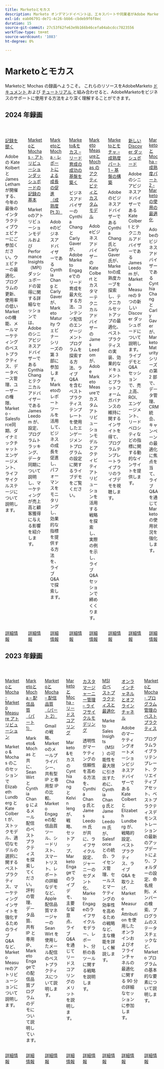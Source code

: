 ```yaml
---
title: Marketoとモカス
description: Marketo オンデマンドイベントは、エキスパートや同業者がAdobe Marketoの最適な使用方法に関する考えやアイデアを共有するビデオライブラリです。
exl-id: eab06791-de71-4c26-bbb6-cbdeb9f6f8ec
duration: 15
source-git-commit: 27c53f62fe63e9b166b46cefa04abcdcc7823556
workflow-type: tm+mt
source-wordcount: '1083'
ht-degree: 0%

---
```


# Marketoとモカス

Marketoと Mochas の録画へようこそ。 これらのリソースをAdobeMarketo [ ドキュメント ](https://experienceleague.adobe.com/docs/marketo-engage.html) および [ チュートリアル ](https://experienceleague.adobe.com/docs/marketo-learn/tutorials/overview.html) と組み合わせると、AdobeMarketoをビジネスのサポートに使用する方法をより深く理解することができます。

## 2024 年録画

<!-- CARDS

* 2024/ask-me-anything.md
* 2024/attribution-dashboard-recording.md
* 2024/drive-growth-with-reporting.md
* 2024/lead-nurture-success.md
* 2024/marketo-measure-and-mochas-activities-and-custom-models.md
* 2024/maturity-part1-foundation.md
* 2024/new-discover-dashboard.md
* 2024/optimize-marketo-usage.md

-->
<!-- START CARDS HTML - DO NOT MODIFY BY HAND -->
<div class="columns">
    <div class="column is-half-tablet is-half-desktop is-one-third-widescreen" aria-label="Ask Me Anything Recording">
        <div class="card" style="height: 100%; display: flex; flex-direction: column; height: 100%;">
            <div class="card-image">
                <figure class="image x-is-16by9">
                    <a href="2024/ask-me-anything.md" title="レコーディングについて質問する" target="_blank" rel="referrer">
                        <img class="is-bordered-r-small" src="https://video.tv.adobe.com/v/3438195/?format=jpeg&nocache=1732314757478" alt="レコーディングについて質問する"
                             style="width: 100%; aspect-ratio: 16 / 9; object-fit: cover; overflow: hidden; display: block; margin: auto;">
                    </a>
                </figure>
            </div>
            <div class="card-content is-padded-small" style="display: flex; flex-direction: column; flex-grow: 1; justify-content: space-between;">
                <div class="top-card-content">
                    <p class="headline is-size-6 has-text-weight-bold">
                        <a href="2024/ask-me-anything.md" target="_blank" rel="referrer" title="レコーディングについて質問する"> 記録を聞く </a>
                    </p>
                    <p class="is-size-6">Adobeの Kate Kolbert と James Letham が開催する、今年の最後のインタラクティブウェビナーにご参加ください。ウェビナーの最適化、プログラムの更新、使用率の低いMarketoの機能、メールマーケティングのベストプラクティス、データベース管理、ユーザーの権限、Marketo - Salesforce同期、ダイナミックチャットエンゲージメント、ライフサイクルステージについて説明します。</p>
                </div>
                <a href="2024/ask-me-anything.md" target="_blank" rel="referrer" class="spectrum-Button spectrum-Button--outline spectrum-Button--primary spectrum-Button--sizeM" style="align-self: flex-start; margin-top: 1rem;">
                    <span class="spectrum-Button-label has-no-wrap has-text-weight-bold"> 詳細情報 </span>
                </a>
            </div>
        </div>
    </div>
    <div class="column is-half-tablet is-half-desktop is-one-third-widescreen" aria-label="Marketo & Mochas - Fundamentals of Attribution Dashboards Recording">
        <div class="card" style="height: 100%; display: flex; flex-direction: column; height: 100%;">
            <div class="card-image">
                <figure class="image x-is-16by9">
                    <a href="2024/attribution-dashboard-recording.md" title="Marketoと Mochas - アトリビューションダッシュボードの記録の基本" target="_blank" rel="referrer">
                        <img class="is-bordered-r-small" src="https://video.tv.adobe.com/v/3427255/?format=jpeg&nocache=1732314757481" alt="Marketoと Mochas - アトリビューションダッシュボードの記録の基本"
                             style="width: 100%; aspect-ratio: 16 / 9; object-fit: cover; overflow: hidden; display: block; margin: auto;">
                    </a>
                </figure>
            </div>
            <div class="card-content is-padded-small" style="display: flex; flex-direction: column; flex-grow: 1; justify-content: space-between;">
                <div class="top-card-content">
                    <p class="headline is-size-6 has-text-weight-bold">
                        <a href="2024/attribution-dashboard-recording.md" target="_blank" rel="referrer" title="Marketoと Mochas - アトリビューションダッシュボードの記録の基本">Marketoと Mochas - アトリビューションダッシュボードの記録の基本 </a>
                    </p>
                    <p class="is-size-6">Marketoのアトリビューションモデルおよび Performance Insights （MPI）ダッシュボードの習得に関する詳細なセッションでは、Adobeのシニアビジネスアドバイザーである Cynthia Chang とテクニカルアドバイザーである James Leedom が、設定、プログラムトラッキング、データ同期について説明し、マーケティングが売上高と顧客獲得に与える影響を紹介します。</p>
                </div>
                <a href="2024/attribution-dashboard-recording.md" target="_blank" rel="referrer" class="spectrum-Button spectrum-Button--outline spectrum-Button--primary spectrum-Button--sizeM" style="align-self: flex-start; margin-top: 1rem;">
                    <span class="spectrum-Button-label has-no-wrap has-text-weight-bold"> 詳細情報 </span>
                </a>
            </div>
        </div>
    </div>
    <div class="column is-half-tablet is-half-desktop is-one-third-widescreen" aria-label="Marketo & Mochas - Driving Growth with Reporting (Maturity Pt 3)">
        <div class="card" style="height: 100%; display: flex; flex-direction: column; height: 100%;">
            <div class="card-image">
                <figure class="image x-is-16by9">
                    <a href="2024/drive-growth-with-reporting.md" title="Marketoと Mocha - レポートによる成長促進（成熟度 Pt 3）" target="_blank" rel="referrer">
                        <img class="is-bordered-r-small" src="https://video.tv.adobe.com/v/3435407/?format=jpeg&nocache=1732314757487" alt="Marketoと Mocha - レポートによる成長促進（成熟度 Pt 3）"
                             style="width: 100%; aspect-ratio: 16 / 9; object-fit: cover; overflow: hidden; display: block; margin: auto;">
                    </a>
                </figure>
            </div>
            <div class="card-content is-padded-small" style="display: flex; flex-direction: column; flex-grow: 1; justify-content: space-between;">
                <div class="top-card-content">
                    <p class="headline is-size-6 has-text-weight-bold">
                        <a href="2024/drive-growth-with-reporting.md" target="_blank" rel="referrer" title="Marketoと Mocha - レポートによる成長促進（成熟度 Pt 3）">Marketoと Mocha - レポートによる成長の促進（成熟度 Pt 3） </a>
                    </p>
                    <p class="is-size-6">Adobeのビジネスアドバイザーである Cynthia Chang と Carly Gaver が、Marketo Maturity ウェビナーシリーズの第 3 部に参加します。Marketoのレポートツールを活用して、ビジネスの成長を促進し、パフォーマンスをモニタリングし、効果的な指標を提供する方法を、ライブ Q&amp;A で探索します。</p>
                </div>
                <a href="2024/drive-growth-with-reporting.md" target="_blank" rel="referrer" class="spectrum-Button spectrum-Button--outline spectrum-Button--primary spectrum-Button--sizeM" style="align-self: flex-start; margin-top: 1rem;">
                    <span class="spectrum-Button-label has-no-wrap has-text-weight-bold"> 詳細情報 </span>
                </a>
            </div>
        </div>
    </div>
    <div class="column is-half-tablet is-half-desktop is-one-third-widescreen" aria-label="Marketo & Mochas - Laying the Foundation for Lead Nurture Success">
        <div class="card" style="height: 100%; display: flex; flex-direction: column; height: 100%;">
            <div class="card-image">
                <figure class="image x-is-16by9">
                    <a href="2024/lead-nurture-success.md" title="Marketo&amp;モカス – 鉛育成を支える基盤づくり" target="_blank" rel="referrer">
                        <img class="is-bordered-r-small" src="https://video.tv.adobe.com/v/3429436/?format=jpeg&nocache=1732314757472" alt="Marketo&amp;モカス – 鉛育成を支える基盤づくり"
                             style="width: 100%; aspect-ratio: 16 / 9; object-fit: cover; overflow: hidden; display: block; margin: auto;">
                    </a>
                </figure>
            </div>
            <div class="card-content is-padded-small" style="display: flex; flex-direction: column; flex-grow: 1; justify-content: space-between;">
                <div class="top-card-content">
                    <p class="headline is-size-6 has-text-weight-bold">
                        <a href="2024/lead-nurture-success.md" target="_blank" rel="referrer" title="Marketo&amp;モカス – 鉛育成を支える基盤づくり">Marketo&amp;モカス – リード育成の成功の基盤を築く </a>
                    </p>
                    <p class="is-size-6">ビジネスアドバイザーの Cynthia Chang と Carly Gaver が、Adobe Marketo Engageでのリード育成を最大化する方法、コンテンツ配信のエンゲージメントプログラムを探索する方法、ライブ Q&amp;A を含むベストプラクティステンプレートを使用したエンゲージメントプログラムの設定に関するライブデモをご覧ください。</p>
                </div>
                <a href="2024/lead-nurture-success.md" target="_blank" rel="referrer" class="spectrum-Button spectrum-Button--outline spectrum-Button--primary spectrum-Button--sizeM" style="align-self: flex-start; margin-top: 1rem;">
                    <span class="spectrum-Button-label has-no-wrap has-text-weight-bold"> 詳細情報 </span>
                </a>
            </div>
        </div>
    </div>
    <div class="column is-half-tablet is-half-desktop is-one-third-widescreen" aria-label="Marketo Measure & Mochas Activities and Custom Models">
        <div class="card" style="height: 100%; display: flex; flex-direction: column; height: 100%;">
            <div class="card-image">
                <figure class="image x-is-16by9">
                    <a href="2024/marketo-measure-and-mochas-activities-and-custom-models.md" title="Marketo Measureと Mochas のアクティビティとカスタムモデル" target="_blank" rel="referrer">
                        <img class="is-bordered-r-small" src="https://video.tv.adobe.com/v/3432603/?format=jpeg&nocache=1732314757490" alt="Marketo Measureと Mochas のアクティビティとカスタムモデル"
                             style="width: 100%; aspect-ratio: 16 / 9; object-fit: cover; overflow: hidden; display: block; margin: auto;">
                    </a>
                </figure>
            </div>
            <div class="card-content is-padded-small" style="display: flex; flex-direction: column; flex-grow: 1; justify-content: space-between;">
                <div class="top-card-content">
                    <p class="headline is-size-6 has-text-weight-bold">
                        <a href="2024/marketo-measure-and-mochas-activities-and-custom-models.md" target="_blank" rel="referrer" title="Marketo Measureと Mochas のアクティビティとカスタムモデル">Marketo Measureと Mochas のアクティビティとカスタムモデル </a>
                    </p>
                    <p class="is-size-6">Adobeビジネスアドバイザーの Kate Colbert とカスタマーテクニカルアドバイザーの James Leedom が、Adobe Marketo Measureでカスタムアトリビューションモデルとアクティビティアトリビューションを活用する戦略を探索し、実際の例を示し、ライブ Q&amp;A セッションで締めくくります。</p>
                </div>
                <a href="2024/marketo-measure-and-mochas-activities-and-custom-models.md" target="_blank" rel="referrer" class="spectrum-Button spectrum-Button--outline spectrum-Button--primary spectrum-Button--sizeM" style="align-self: flex-start; margin-top: 1rem;">
                    <span class="spectrum-Button-label has-no-wrap has-text-weight-bold"> 詳細情報 </span>
                </a>
            </div>
        </div>
    </div>
    <div class="column is-half-tablet is-half-desktop is-one-third-widescreen" aria-label="Marketo & Mochas - Maturity Part 1 - Laying the Foundation">
        <div class="card" style="height: 100%; display: flex; flex-direction: column; height: 100%;">
            <div class="card-image">
                <figure class="image x-is-16by9">
                    <a href="2024/maturity-part1-foundation.md" title="Marketoとモカス – 成熟度パート 1 – 基盤の構築" target="_blank" rel="referrer">
                        <img class="is-bordered-r-small" src="https://video.tv.adobe.com/v/3432499/?format=jpeg&nocache=1732314757496" alt="Marketoとモカス – 成熟度パート 1 – 基盤の構築"
                             style="width: 100%; aspect-ratio: 16 / 9; object-fit: cover; overflow: hidden; display: block; margin: auto;">
                    </a>
                </figure>
            </div>
            <div class="card-content is-padded-small" style="display: flex; flex-direction: column; flex-grow: 1; justify-content: space-between;">
                <div class="top-card-content">
                    <p class="headline is-size-6 has-text-weight-bold">
                        <a href="2024/maturity-part1-foundation.md" target="_blank" rel="referrer" title="Marketoとモカス – 成熟度パート 1 – 基盤の構築">Marketoとモチャ – 成熟度パート 1 – 基盤の構築 </a>
                    </p>
                    <p class="is-size-6">Adobeのビジネスアドバイザーである Cynthia Chang 氏と Carly Gaver 氏が、Marketoの成熟度カーブを探索し、テクニカルセットアップの最適化、ベストプラクティスの実装、効果的なドキュメントとプラットフォームガバナンスの維持に関するインサイトを得て、プログラムテンプレートライブラリのライブデモを視聴します。</p>
                </div>
                <a href="2024/maturity-part1-foundation.md" target="_blank" rel="referrer" class="spectrum-Button spectrum-Button--outline spectrum-Button--primary spectrum-Button--sizeM" style="align-self: flex-start; margin-top: 1rem;">
                    <span class="spectrum-Button-label has-no-wrap has-text-weight-bold"> 詳細情報 </span>
                </a>
            </div>
        </div>
    </div>
    <div class="column is-half-tablet is-half-desktop is-one-third-widescreen" aria-label="New Discover Dashboards">
        <div class="card" style="height: 100%; display: flex; flex-direction: column; height: 100%;">
            <div class="card-image">
                <figure class="image x-is-16by9">
                    <a href="2024/new-discover-dashboard.md" title="新しい Discover ダッシュボード" target="_blank" rel="referrer">
                        <img class="is-bordered-r-small" src="https://video.tv.adobe.com/v/3428405/?format=jpeg&nocache=1732314757493" alt="新しい Discover ダッシュボード"
                             style="width: 100%; aspect-ratio: 16 / 9; object-fit: cover; overflow: hidden; display: block; margin: auto;">
                    </a>
                </figure>
            </div>
            <div class="card-content is-padded-small" style="display: flex; flex-direction: column; flex-grow: 1; justify-content: space-between;">
                <div class="top-card-content">
                    <p class="headline is-size-6 has-text-weight-bold">
                        <a href="2024/new-discover-dashboard.md" target="_blank" rel="referrer" title="新しい Discover ダッシュボード"> 新しい Discover ダッシュボード </a>
                    </p>
                    <p class="is-size-6">Adobeのシニアビジネスアドバイザーである Kate Colbert とテクニカルアドバイザーである James Leedom が、Marketo Measureの 9 つの新しい Discover ダッシュボードについて説明します。ライブデモと Q&amp;A セッションで、売上高、ROI、エンゲージメント、リードベロシティなどの指標に関する動的なインサイトを提供します。</p>
                </div>
                <a href="2024/new-discover-dashboard.md" target="_blank" rel="referrer" class="spectrum-Button spectrum-Button--outline spectrum-Button--primary spectrum-Button--sizeM" style="align-self: flex-start; margin-top: 1rem;">
                    <span class="spectrum-Button-label has-no-wrap has-text-weight-bold"> 詳細情報 </span>
                </a>
            </div>
        </div>
    </div>
    <div class="column is-half-tablet is-half-desktop is-one-third-widescreen" aria-label="Marketo & Mochas - Maturity Part 2 - Optimizing Your Marketo Usage">
        <div class="card" style="height: 100%; display: flex; flex-direction: column; height: 100%;">
            <div class="card-image">
                <figure class="image x-is-16by9">
                    <a href="2024/optimize-marketo-usage.md" title="Marketoと Mocha – 成熟度パート 2 - Marketo使用の最適化" target="_blank" rel="referrer">
                        <img class="is-bordered-r-small" src="https://video.tv.adobe.com/v/3434699/?format=jpeg&nocache=1732314757499" alt="Marketoと Mocha – 成熟度パート 2 - Marketo使用の最適化"
                             style="width: 100%; aspect-ratio: 16 / 9; object-fit: cover; overflow: hidden; display: block; margin: auto;">
                    </a>
                </figure>
            </div>
            <div class="card-content is-padded-small" style="display: flex; flex-direction: column; flex-grow: 1; justify-content: space-between;">
                <div class="top-card-content">
                    <p class="headline is-size-6 has-text-weight-bold">
                        <a href="2024/optimize-marketo-usage.md" target="_blank" rel="referrer" title="Marketoと Mocha – 成熟度パート 2 - Marketo使用の最適化">Marketoと Mocha – 成熟度パート 2 - Marketoの使用の最適化 </a>
                    </p>
                    <p class="is-size-6">Adobeのビジネスアドバイザーである Cynthia Chang と Carly Gaver が、Marketo Maturity シリーズの第 2 部で、データ管理、CRM 統合、キャンペーンの最適化に焦点を当て、ライブ Q&amp;A を通じてMarketoの使用状況を強化します。</p>
                </div>
                <a href="2024/optimize-marketo-usage.md" target="_blank" rel="referrer" class="spectrum-Button spectrum-Button--outline spectrum-Button--primary spectrum-Button--sizeM" style="align-self: flex-start; margin-top: 1rem;">
                    <span class="spectrum-Button-label has-no-wrap has-text-weight-bold"> 詳細情報 </span>
                </a>
            </div>
        </div>
    </div>
</div>
<!-- END CARDS HTML - DO NOT MODIFY BY HAND -->

## 2023 年録画

<!-- CARDS

* 2023/attribution.md
* 2023/deliverability-part-one.md
* 2023/deliverability-part-two.md
* 2023/lead-scoring.md
* 2023/lifecycle-modeling.md
* 2023/msi-best-practices.md
* 2023/online-offline.md
* 2023/program-management.md

-->
<!-- START CARDS HTML - DO NOT MODIFY BY HAND -->
<div class="columns">
    <div class="column is-half-tablet is-half-desktop is-one-third-widescreen" aria-label="Marketo and Mochas - Marketo Measure Attribution">
        <div class="card" style="height: 100%; display: flex; flex-direction: column; height: 100%;">
            <div class="card-image">
                <figure class="image x-is-16by9">
                    <a href="2023/attribution.md" title="Marketoと Mocha - Marketo Measure アトリビューション" target="_blank" rel="referrer">
                        <img class="is-bordered-r-small" src="https://video.tv.adobe.com/v/3413506/?format=jpeg&nocache=1732314758614" alt="Marketoと Mocha - Marketo Measure アトリビューション"
                             style="width: 100%; aspect-ratio: 16 / 9; object-fit: cover; overflow: hidden; display: block; margin: auto;">
                    </a>
                </figure>
            </div>
            <div class="card-content is-padded-small" style="display: flex; flex-direction: column; flex-grow: 1; justify-content: space-between;">
                <div class="top-card-content">
                    <p class="headline is-size-6 has-text-weight-bold">
                        <a href="2023/attribution.md" target="_blank" rel="referrer" title="Marketoと Mocha - Marketo Measure アトリビューション">Marketoと Mocha - Marketo Measure アトリビューション </a>
                    </p>
                    <p class="is-size-6">Marketo &amp; Mochas のこのセッションで Elizabeth Lundberg と Kate Colbert が、ストックモデル、適切なモデルの選択に関するベストプラクティス、マーケティングインサイトを強化するためのライブ Q&amp;A など、Marketo Measureのアトリビューションについて説明します。</p>
                </div>
                <a href="2023/attribution.md" target="_blank" rel="referrer" class="spectrum-Button spectrum-Button--outline spectrum-Button--primary spectrum-Button--sizeM" style="align-self: flex-start; margin-top: 1rem;">
                    <span class="spectrum-Button-label has-no-wrap has-text-weight-bold"> 詳細情報 </span>
                </a>
            </div>
        </div>
    </div>
    <div class="column is-half-tablet is-half-desktop is-one-third-widescreen" aria-label="Marketo and Mochas - Deliverability (Part 1)">
        <div class="card" style="height: 100%; display: flex; flex-direction: column; height: 100%;">
            <div class="card-image">
                <figure class="image x-is-16by9">
                    <a href="2023/deliverability-part-one.md" title="Marketoと Mocha – 配信品質（パート 1）" target="_blank" rel="referrer">
                        <img class="is-bordered-r-small" src="https://video.tv.adobe.com/v/3416666/?format=jpeg&nocache=1732314758610" alt="Marketoと Mocha – 配信品質（パート 1）"
                             style="width: 100%; aspect-ratio: 16 / 9; object-fit: cover; overflow: hidden; display: block; margin: auto;">
                    </a>
                </figure>
            </div>
            <div class="card-content is-padded-small" style="display: flex; flex-direction: column; flex-grow: 1; justify-content: space-between;">
                <div class="top-card-content">
                    <p class="headline is-size-6 has-text-weight-bold">
                        <a href="2023/deliverability-part-one.md" target="_blank" rel="referrer" title="Marketoと Mocha – 配信品質（パート 1）">Marketoと Mocha – 配信品質（パート 1） </a>
                    </p>
                    <p class="is-size-6">Marketo&amp;Mochas と共に、Sean Wirt と Cynthia Chang によるメール配信のベストプラクティスを探索してください。評判の管理、データ品質、共有 IP と専用 IP、Marketo Engageでの配信品質プログラムのデモについて説明しています。</p>
                </div>
                <a href="2023/deliverability-part-one.md" target="_blank" rel="referrer" class="spectrum-Button spectrum-Button--outline spectrum-Button--primary spectrum-Button--sizeM" style="align-self: flex-start; margin-top: 1rem;">
                    <span class="spectrum-Button-label has-no-wrap has-text-weight-bold"> 詳細情報 </span>
                </a>
            </div>
        </div>
    </div>
    <div class="column is-half-tablet is-half-desktop is-one-third-widescreen" aria-label="Marketo and Mochas - Deliverability (Part 2)">
        <div class="card" style="height: 100%; display: flex; flex-direction: column; height: 100%;">
            <div class="card-image">
                <figure class="image x-is-16by9">
                    <a href="2023/deliverability-part-two.md" title="Marketoと Mocha – 配信品質（パート 2）" target="_blank" rel="referrer">
                        <img class="is-bordered-r-small" src="https://video.tv.adobe.com/v/3418668/?format=jpeg&nocache=1732314758617" alt="Marketoと Mocha – 配信品質（パート 2）"
                             style="width: 100%; aspect-ratio: 16 / 9; object-fit: cover; overflow: hidden; display: block; margin: auto;">
                    </a>
                </figure>
            </div>
            <div class="card-content is-padded-small" style="display: flex; flex-direction: column; flex-grow: 1; justify-content: space-between;">
                <div class="top-card-content">
                    <p class="headline is-size-6 has-text-weight-bold">
                        <a href="2023/deliverability-part-two.md" target="_blank" rel="referrer" title="Marketoと Mocha – 配信品質（パート 2）">Marketoと Mocha – 配信品質（パート 2） </a>
                    </p>
                    <p class="is-size-6">Gmail の戦略、Marketoのメールプライバシー、共有型 IP と専用型 IP の比較、Marketo Engageの配信品質ツール、シードリスト、スマートリスト、レポートの詳細なデモなど、Apple配信品質マネージャーの Sean Wirt を使用したメール配信のベストプラクティスについて説明します。</p>
                </div>
                <a href="2023/deliverability-part-two.md" target="_blank" rel="referrer" class="spectrum-Button spectrum-Button--outline spectrum-Button--primary spectrum-Button--sizeM" style="align-self: flex-start; margin-top: 1rem;">
                    <span class="spectrum-Button-label has-no-wrap has-text-weight-bold"> 詳細情報 </span>
                </a>
            </div>
        </div>
    </div>
    <div class="column is-half-tablet is-half-desktop is-one-third-widescreen" aria-label="Marketo and Mochas - Lead Scoring">
        <div class="card" style="height: 100%; display: flex; flex-direction: column; height: 100%;">
            <div class="card-image">
                <figure class="image x-is-16by9">
                    <a href="2023/lead-scoring.md" title="Marketoと Mocha - リードスコアリング" target="_blank" rel="referrer">
                        <img class="is-bordered-r-small" src="https://video.tv.adobe.com/v/3412722/?format=jpeg&nocache=1732314758606" alt="Marketoと Mocha - リードスコアリング"
                             style="width: 100%; aspect-ratio: 16 / 9; object-fit: cover; overflow: hidden; display: block; margin: auto;">
                    </a>
                </figure>
            </div>
            <div class="card-content is-padded-small" style="display: flex; flex-direction: column; flex-grow: 1; justify-content: space-between;">
                <div class="top-card-content">
                    <p class="headline is-size-6 has-text-weight-bold">
                        <a href="2023/lead-scoring.md" target="_blank" rel="referrer" title="Marketoと Mocha - リードスコアリング">Marketoと Mocha - リードスコアリング </a>
                    </p>
                    <p class="is-size-6">Marketo&amp;モカスの Cynthia Chang と Kelvin Ieng が、戦略、セットアップ、Marketo Engageでのライブデモ、主要な留意点、ライブ Q&amp;A を通じてリードスコアリングのメリットを説明します。</p>
                </div>
                <a href="2023/lead-scoring.md" target="_blank" rel="referrer" class="spectrum-Button spectrum-Button--outline spectrum-Button--primary spectrum-Button--sizeM" style="align-self: flex-start; margin-top: 1rem;">
                    <span class="spectrum-Button-label has-no-wrap has-text-weight-bold"> 詳細情報 </span>
                </a>
            </div>
        </div>
    </div>
    <div class="column is-half-tablet is-half-desktop is-one-third-widescreen" aria-label="Customer Journey Management - Lifecycle Modeling">
        <div class="card" style="height: 100%; display: flex; flex-direction: column; height: 100%;">
            <div class="card-image">
                <figure class="image x-is-16by9">
                    <a href="2023/lifecycle-modeling.md" title="カスタマージャーニー管理 – ライフサイクルモデリング" target="_blank" rel="referrer">
                        <img class="is-bordered-r-small" src="https://video.tv.adobe.com/v/3420763/?format=jpeg&nocache=1732314758621" alt="カスタマージャーニー管理 – ライフサイクルモデリング"
                             style="width: 100%; aspect-ratio: 16 / 9; object-fit: cover; overflow: hidden; display: block; margin: auto;">
                    </a>
                </figure>
            </div>
            <div class="card-content is-padded-small" style="display: flex; flex-direction: column; flex-grow: 1; justify-content: space-between;">
                <div class="top-card-content">
                    <p class="headline is-size-6 has-text-weight-bold">
                        <a href="2023/lifecycle-modeling.md" target="_blank" rel="referrer" title="カスタマージャーニー管理 – ライフサイクルモデリング"> カスタマージャーニー管理 – ライフサイクルモデリング </a>
                    </p>
                    <p class="is-size-6">透明性がマーケティングの信頼性を高める方法を、Cynthia Chang 氏と James Leedom 氏が共に、ライフサイクル設定、ジャーニーのセグメント化、Marketo Engageのライフサイクルモデラー、レポート、分析の各ツールに関する戦略を説明します。</p>
                </div>
                <a href="2023/lifecycle-modeling.md" target="_blank" rel="referrer" class="spectrum-Button spectrum-Button--outline spectrum-Button--primary spectrum-Button--sizeM" style="align-self: flex-start; margin-top: 1rem;">
                    <span class="spectrum-Button-label has-no-wrap has-text-weight-bold"> 詳細情報 </span>
                </a>
            </div>
        </div>
    </div>
    <div class="column is-half-tablet is-half-desktop is-one-third-widescreen" aria-label="MSI Best Practices and Optimization">
        <div class="card" style="height: 100%; display: flex; flex-direction: column; height: 100%;">
            <div class="card-image">
                <figure class="image x-is-16by9">
                    <a href="2023/msi-best-practices.md" title="MSI のベストプラクティスと最適化" target="_blank" rel="referrer">
                        <img class="is-bordered-r-small" src="https://video.tv.adobe.com/v/3422797?format=jpeg&nocache=1732314758630" alt="MSI のベストプラクティスと最適化"
                             style="width: 100%; aspect-ratio: 16 / 9; object-fit: cover; overflow: hidden; display: block; margin: auto;">
                    </a>
                </figure>
            </div>
            <div class="card-content is-padded-small" style="display: flex; flex-direction: column; flex-grow: 1; justify-content: space-between;">
                <div class="top-card-content">
                    <p class="headline is-size-6 has-text-weight-bold">
                        <a href="2023/msi-best-practices.md" target="_blank" rel="referrer" title="MSI のベストプラクティスと最適化">MSI のベストプラクティスと最適化 </a>
                    </p>
                    <p class="is-size-6">Marketo Sales Insights （MSI）の可能性を最大限に引き出すために、Cynthia Chang 氏と James Leedom 氏が、Salesforceとの統合、ライセンス管理、セールスとマーケティングの効率性を高めるための戦略など、主な機能を詳しく解説します。</p>
                </div>
                <a href="2023/msi-best-practices.md" target="_blank" rel="referrer" class="spectrum-Button spectrum-Button--outline spectrum-Button--primary spectrum-Button--sizeM" style="align-self: flex-start; margin-top: 1rem;">
                    <span class="spectrum-Button-label has-no-wrap has-text-weight-bold"> 詳細情報 </span>
                </a>
            </div>
        </div>
    </div>
    <div class="column is-half-tablet is-half-desktop is-one-third-widescreen" aria-label="Online vs Offline Channels">
        <div class="card" style="height: 100%; display: flex; flex-direction: column; height: 100%;">
            <div class="card-image">
                <figure class="image x-is-16by9">
                    <a href="2023/online-offline.md" title="オンラインチャネルとオフラインチャネル" target="_blank" rel="referrer">
                        <img class="is-bordered-r-small" src="https://video.tv.adobe.com/v/3422363/?format=jpeg&nocache=1732314758624" alt="オンラインチャネルとオフラインチャネル"
                             style="width: 100%; aspect-ratio: 16 / 9; object-fit: cover; overflow: hidden; display: block; margin: auto;">
                    </a>
                </figure>
            </div>
            <div class="card-content is-padded-small" style="display: flex; flex-direction: column; flex-grow: 1; justify-content: space-between;">
                <div class="top-card-content">
                    <p class="headline is-size-6 has-text-weight-bold">
                        <a href="2023/online-offline.md" target="_blank" rel="referrer" title="オンラインチャネルとオフラインチャネル"> オンラインチャネルとオフラインチャネル </a>
                    </p>
                    <p class="is-size-6">Adobeのマーケティングオートメーションビジネスアドバイザーである Kate Colbert と Elizabeth Lundberg が、戦略的設定、ベストプラクティス、ライブ Q&amp;A を取り上げ、Marketo Measure Attribution を使用したオンラインおよびオフラインチャネルの最適化に関する 90 分の詳細なセッションに参加します。</p>
                </div>
                <a href="2023/online-offline.md" target="_blank" rel="referrer" class="spectrum-Button spectrum-Button--outline spectrum-Button--primary spectrum-Button--sizeM" style="align-self: flex-start; margin-top: 1rem;">
                    <span class="spectrum-Button-label has-no-wrap has-text-weight-bold"> 詳細情報 </span>
                </a>
            </div>
        </div>
    </div>
    <div class="column is-half-tablet is-half-desktop is-one-third-widescreen" aria-label="Marketo and Mochas - Program Management Best Practices">
        <div class="card" style="height: 100%; display: flex; flex-direction: column; height: 100%;">
            <div class="card-image">
                <figure class="image x-is-16by9">
                    <a href="2023/program-management.md" title="Marketoと Mocha - プログラム管理のベストプラクティス" target="_blank" rel="referrer">
                        <img class="is-bordered-r-small" src="https://video.tv.adobe.com/v/3425070/?format=jpeg&nocache=1732314758627" alt="Marketoと Mocha - プログラム管理のベストプラクティス"
                             style="width: 100%; aspect-ratio: 16 / 9; object-fit: cover; overflow: hidden; display: block; margin: auto;">
                    </a>
                </figure>
            </div>
            <div class="card-content is-padded-small" style="display: flex; flex-direction: column; flex-grow: 1; justify-content: space-between;">
                <div class="top-card-content">
                    <p class="headline is-size-6 has-text-weight-bold">
                        <a href="2023/program-management.md" target="_blank" rel="referrer" title="Marketoと Mocha - プログラム管理のベストプラクティス">Marketoと Mocha - プログラム管理のベストプラクティス </a>
                    </p>
                    <p class="is-size-6">プログラムライブラリテンプレート、クリエイティブアセット、ベストプラクティスデモンストレーションの最新のアップデートにより、フォルダーの設定、命名規則、メンバーの検索、プログラムのステータスチェックなど、Marketo プログラムの基本的な要素について説明します。</p>
                </div>
                <a href="2023/program-management.md" target="_blank" rel="referrer" class="spectrum-Button spectrum-Button--outline spectrum-Button--primary spectrum-Button--sizeM" style="align-self: flex-start; margin-top: 1rem;">
                    <span class="spectrum-Button-label has-no-wrap has-text-weight-bold"> 詳細情報 </span>
                </a>
            </div>
        </div>
    </div>
</div>
<!-- END CARDS HTML - DO NOT MODIFY BY HAND -->

<!--
>[!TIP]
>
>**All recorded sessions are listed in the navigation on the left**.
-->